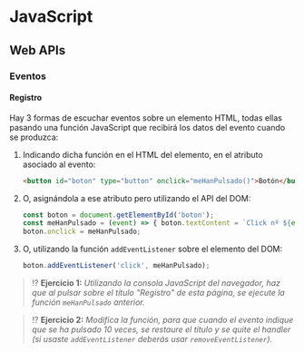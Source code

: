 # JavaScript
## Web APIs

### Eventos

#### Registro

Hay 3 formas de escuchar eventos sobre un elemento HTML, todas ellas pasando una función JavaScript que recibirá los datos del evento cuando se produzca:

1. Indicando dicha función en el HTML del elemento, en el atributo asociado al evento:

   ```html
   <button id="boton" type="button" onclick="meHanPulsado()">Botón</button>
   ```

1. O, asignándola a ese atributo pero utilizando el API del DOM:

   ```js
   const boton = document.getElementById('boton');
   const meHanPulsado = (event) => { boton.textContent = `Click nº ${event.detail}` };
   boton.onclick = meHanPulsado;
   ```

1. O, utilizando la función `addEventListener` sobre el elemento del DOM:

   ```js
   boton.addEventListener('click', meHanPulsado);
   ```

> ⁉️ **Ejercicio 1:** _Utilizando la consola JavaScript del navegador, haz que al pulsar sobre el título "Registro" de esta página, se ejecute la función `meHanPulsado` anterior._

> ⁉️ **Ejercicio 2:** _Modifica la función, para que cuando el evento indique que se ha pulsado 10 veces, se restaure el título y se quite el handler (si usaste `addEventListener` deberás usar `removeEventListener`)._